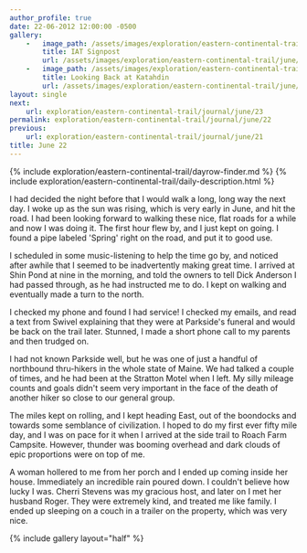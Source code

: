 ```yaml
---
author_profile: true
date: 22-06-2012 12:00:00 -0500
gallery:
    -   image_path: /assets/images/exploration/eastern-continental-trail/june/small/22-1.jpg
        title: IAT Signpost
        url: /assets/images/exploration/eastern-continental-trail/june/large/22-1.jpg
    -   image_path: /assets/images/exploration/eastern-continental-trail/june/small/22-2.jpg
        title: Looking Back at Katahdin
        url: /assets/images/exploration/eastern-continental-trail/june/large/22-2.jpg
layout: single
next:
    url: exploration/eastern-continental-trail/journal/june/23
permalink: exploration/eastern-continental-trail/journal/june/22
previous:
    url: exploration/eastern-continental-trail/journal/june/21
title: June 22
---
```

{% include exploration/eastern-continental-trail/dayrow-finder.md %}
{% include exploration/eastern-continental-trail/daily-description.html %}

I had decided the night before that I would walk a long, long way the next day. I woke up as the sun was rising, which is very early in June, and hit the road. I had been looking forward to walking these nice, flat roads for a while and now I was doing it. The first hour flew by, and I just kept on going. I found a pipe labeled 'Spring' right on the road, and put it to good use.

I scheduled in some music-listening to help the time go by, and noticed after awhile that I seemed to be inadvertently making great time. I arrived at Shin Pond at nine in the morning, and told the owners to tell Dick Anderson I had passed through, as he had instructed me to do. I kept on walking and eventually made a turn to the north.

I checked my phone and found I had service! I checked my emails, and read a text from Swivel explaining that they were at Parkside's funeral and would be back on the trail later. Stunned, I made a short phone call to my parents and then trudged on.

I had not known Parkside well, but he was one of just a handful of northbound thru-hikers in the whole state of Maine. We had talked a couple of times, and he had been at the Stratton Motel when I left. My silly mileage counts and goals didn't seem very important in the face of the death of another hiker so close to our general group.

The miles kept on rolling, and I kept heading East, out of the boondocks and towards some semblance of civilization. I hoped to do my first ever fifty mile day, and I was on pace for it when I arrived at the side trail to Roach Farm Campsite. However, thunder was booming overhead and dark clouds of epic proportions were on top of me.

A woman hollered to me from her porch and I ended up coming inside her house. Immediately an incredible rain poured down. I couldn't believe how lucky I was. Cherri Stevens was my gracious host, and later on I met her husband Roger. They were extremely kind, and treated me like family. I ended up sleeping on a couch in a trailer on the property, which was very nice.

{% include gallery layout="half" %}